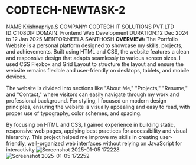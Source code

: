 # CODTECH-NEWTASK-2
NAME:Krishnapriya.S
COMPANY: CODTECH IT SOLUTIONS PVT.LTD 
ID:CT08DIP DOMAIN: Frontend Web Development
DURATION:12 Dec 2024 to 12 Jan 2025 
MENTOR:NEELA SANTHOSH
**OVERVIEW:**
The Portfolio Website is a personal platform designed to showcase my skills, projects, and achievements. Built using HTML and CSS, the website features a clean and responsive design that adapts seamlessly to various screen sizes. I used CSS Flexbox and Grid Layout to structure the layout and ensure the website remains flexible and user-friendly on desktops, tablets, and mobile devices.

The website is divided into sections like "About Me," "Projects," "Resume," and "Contact," where visitors can easily navigate through my work and professional background. For styling, I focused on modern design principles, ensuring the website is visually appealing and easy to read, with proper use of typography, color schemes, and spacing.

By focusing on HTML and CSS, I gained experience in building static, responsive web pages, applying best practices for accessibility and visual hierarchy. This project helped me improve my skills in creating user-friendly, well-organized web interfaces without relying on JavaScript for interactivity
![Screenshot 2025-01-05 172228](https://github.com/user-attachments/assets/c0f4f65c-0968-4251-9cfa-965a9d332902)
![Screenshot 2025-01-05 172252](https://github.com/user-attachments/assets/8bdb47cd-b79c-4c16-822c-d1112e15817b)
